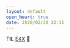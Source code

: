```yaml
---
layout: default
open_heart: true
date: 2020/02/20 22:11
---
```


TIL [E4X](https://developer.mozilla.org/en-US/docs/Archive/Web/E4X/Processing_XML_with_E4X) 👀
